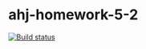 # ahj-homework-5-2

[![Build status](https://ci.appveyor.com/api/projects/status/iw6cuymc9homa79a?svg=true)](https://ci.appveyor.com/project/kote-nikolaus/ahj-homework-5-2)
